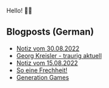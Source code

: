 Hello! 👋🏻

## Blogposts (German)
<!-- BLOG-POST-LIST:START -->
- [Notiz vom 30.08.2022](https://maurice-renck.de/de/notes/2022/1661866905)
- [Georg Kreisler - traurig aktuell](https://maurice-renck.de/de/notes/2022/1661101276)
- [Notiz vom 15.08.2022](https://maurice-renck.de/de/notes/2022/1660576336)
- [So eine Frechheit!](https://maurice-renck.de/de/blog/2022/so-eine-frechheit)
- [Generation Games](https://maurice-renck.de/de/notes/2022/1659585104)
<!-- BLOG-POST-LIST:END -->

<!--
**mauricerenck/mauricerenck** is a ✨ _special_ ✨ repository because its `README.md` (this file) appears on your GitHub profile.

Here are some ideas to get you started:

- 🔭 I’m currently working on ...
- 🌱 I’m currently learning ...
- 👯 I’m looking to collaborate on ...
- 🤔 I’m looking for help with ...
- 💬 Ask me about ...
- 📫 How to reach me: ...
- 😄 Pronouns: ...
- ⚡ Fun fact: ...
-->
